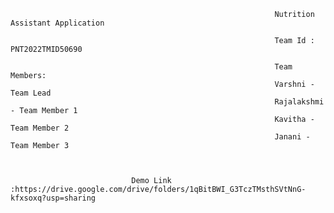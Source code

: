                                                                Nutrition Assistant Application 
                                                               
                                                               Team Id : PNT2022TMID50690
                                                               
                                                               Team Members:
                                                               Varshni - Team Lead 
                                                               Rajalakshmi - Team Member 1
                                                               Kavitha - Team Member 2
                                                               Janani - Team Member 3
                                                               
                                                               
                                                               
                               Demo Link :https://drive.google.com/drive/folders/1qBitBWI_G3TczTMsthSVtNnG-kfxsoxq?usp=sharing
